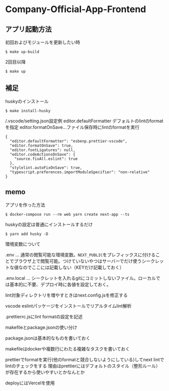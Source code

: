 # Company-Official-App-Frontend

## アプリ起動方法

初回およびモジュールを更新したい時
```
$ make up-build
```

2回目以降
```
$ make up
```

## 補足

huskyのインストール
```
$ make install-husky
```

/.vscode/setting.json設定例
editor.defaultFormatter デフォルトのlintのformatを指定
editor.formatOnSave...ファイル保存時にlintのformatを実行
```
{
  "editor.defaultFormatter": "esbenp.prettier-vscode",
  "editor.formatOnSave": true,
  "editor.fontLigatures": null,
  "editor.codeActionsOnSave": {
    "source.fixAll.eslint": true
  },
  "stylelint.autoFixOnSave": true,
  "typescript.preferences.importModuleSpecifier": "non-relative"
}
```


## memo
アプリを作った方法
```
$ docker-compose run --rm web yarn create next-app --ts
```

huskyの設定は普通にインストールするだけ
```
$ yarn add husky -D
```

環境変数について

.env ... 通常の閲覧可能な環境変数。`NEXT_PUBLIC`をプレフィックスに付けることでブラウザ上で閲覧可能。つけていないやつはサーバーでだけ使うシークレットな値なのでここには記載しない（KEYだけ記載しておく）

.env.local ... シークレットを入れるgitにコミットしないファイル。ローカルでは基本的に不要、デプロイ時に各値を設定しておく。

lint対象ディレクトリを増やすときはnext.config.jsを修正する

vscode
eslintパッケージをインストールでリアルタイムlint解析

.prettierrc.jsにlint formatの設定を記述

makefileとpackage.jsonの使い分け

package.jsonは基本的なものを書いておく

makefileはdockerや複数行にわたる複雑なタスクを書いておく

prettierでformatを実行(他のformatと競合しないようにしている)してnext lintでlintのチェックをする
理由はprettierにはデフォルトのスタイル（整形ルール）が存在するから使いやすいとかなんとか

deployにはVercelを使用

